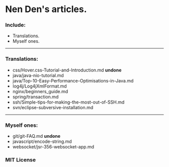 Nen Den's articles.
==================

### Include:

 - Translations.
 - Myself ones.

---------------------------------------------------------

### Translations:

 - css/Hover.css-Tutorial-and-Introduction.md **undone**
 - java/java-nio-tutorial.md
 - java/Top-10-Easy-Performance-Optimisations-in-Java.md
 - log4j/Log4jXmlFormat.md
 - nginx/beginners_guide.md
 - spring/transaction.md
 - ssh/Simple-tips-for-making-the-most-out-of-SSH.md
 - svn/eclipse-subversive-installation.md

---------------------------------------------------------

### Myself ones:

 - git/git-FAQ.md **undone**
 - javascript/encode-string.md
 - websocket/jsr-356-websocket-app.md

### MIT License
